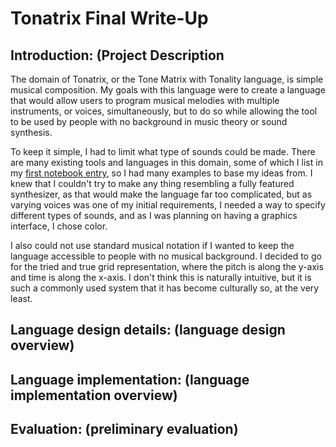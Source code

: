 # Tonatrix Final Write-Up


## Introduction: (Project Description

<!--Describe your domain and motivate the need for a DSL (i.e., how could domain-experts use and benefit from a DSL?). What is the essence of your language, and why is it a good language for this domain?-->

The domain of Tonatrix, or the Tone Matrix with Tonality language, is simple 
musical composition. My goals with this language were to create a language that
would allow users to program musical melodies with multiple instruments, or 
voices, simultaneously, but to do so while allowing the tool to be used by 
people with no background in music theory or sound synthesis.

To keep it simple, I had to limit what type of sounds could be made. There are 
many existing tools and languages in this domain, some of which I list in my 
[first notebook entry](https://github.com/cvcal/NoteMatrix-project-notebook/blob/master/November%202.md), 
so I had many examples to base my ideas from. I knew that I couldn't try to 
make any thing resembling a fully featured synthesizer, as that would make 
the language far too complicated, but as varying voices was one of my initial 
requirements, I needed a way to specify different types of sounds, and as I 
was planning on having a graphics interface, I chose color. 

I also could not use standard musical notation if I wanted to keep the language 
accessible to people with no musical background. I decided to go for the tried 
and true grid representation, where the pitch is along the y-axis and time is 
along the x-axis. I don't think this is naturally intuitive, but it is such 
a commonly used system that it has become culturally so, at the very least.



## Language design details: (language design overview)

<!--Give a high-level overview of your language's design. Be sure to answer the following questions:

How does a user write programs in your language (e.g., do they type in commands, use a visual/graphical tool, speak, etc.)?
How does the syntax of your language help users write programmers more easily than the syntax of a general-purpose language?
What is the basic computation that your language performs (i.e., what is the computational model)?
What are the basic data structures in your DSL, if any? How does a the user create and manipulate data?
What are the basic control structures in your DSL, if any? How does the user specify or manipulate control flow?
What kind(s) of input does a program in your DSL require? What kind(s) of output does a program produce?
Error handling: How can programs go wrong, and how does your language communicate those errors to the user?
What tool support (e.g., error-checking, development environments) does your project provide?
Are there any other DSLs for this domain? If so, what are they, and how does your language compare to these other languages?
Example program(s): Provide one or more examples that give the casual reader a good sense of your language. Include inputs and outputs. Think of this section as “Tutorial By Example”. You might combine this section with the previous one, i.e., use examples to help describe your language.-->

## Language implementation: (language implementation overview) 

<!--Describe your implementation. In particular, answer the following questions:

What host language did you use (i.e., in what language did you implement your DSL)? Why did you choose this host language (i.e., why is it well-suited for your language design)?
Is yours an external or an internal DSL (or some combination thereof)? Why is that the right design?
Provide an overview of the architecture of your language: front, middle, and back-end, along with any technologies used to implement these components.
“Parsing”: How does your DSL take a user program and turn it into something that can be executed? How do the data and control structures of your DSL connect to the underlying semantic model?
Intermediate representation: What data structure(s) in the host language do you use to represent a program in your DSL?
Execution: How did you implement the computational model? Describe the structure of your code and any special programming techniques you used to implement your language. In particular, how do the semantics of your host language differ from the semantics of your DSL?-->


## Evaluation: (preliminary evaluation)

<!--Provide some analysis of the work you did. In particular:

How “DSL-y” is your language? How close or far away is it from a general- purpose language?
What works well in your language? What are you particularly pleased with?
What could be improved? For example, how could the user's experience be better? How might your implementation be simpler or more cohesive? Are there more features you'd like to have? Does your current implementation differ from your larger vision for the language?
Re-visit your evaluation plan from the beginning of the project. Which tools have you used to evaluate the quality of your design? What have you learned from these evaluations? Have you made any significant changes as a result of these tools, the critiques, or user tests?
Where did you run into trouble and why? For example, did you come up with some syntax that you found difficult to implement, given your host language choice? Did you want to support multiple features, but you had trouble getting them to play well together?
If you worked as a pair, describe how you have divided your labor and whether that division has worked well.-->